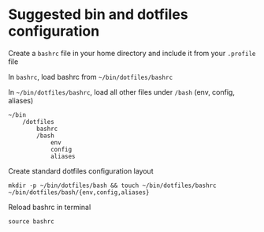 
# Suggested bin and dotfiles configuration

Create a `bashrc` file in your home directory and include it from your `.profile` file

In `bashrc`, load bashrc from `~/bin/dotfiles/bashrc`

In `~/bin/dotfiles/bashrc`, load all other files under `/bash` (env, config, aliases)

	~/bin
		/dotfiles
			bashrc
			/bash
				env
				config
				aliases

Create standard dotfiles configuration layout

	mkdir -p ~/bin/dotfiles/bash && touch ~/bin/dotfiles/bashrc ~/bin/dotfiles/bash/{env,config,aliases}

Reload bashrc in terminal

	source bashrc
